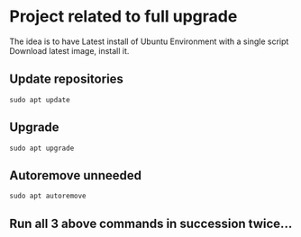 # Project related to full upgrade

The idea is to have Latest install of Ubuntu Environment with a single script
Download latest image, install it.

## Update repositories
    sudo apt update
## Upgrade
    sudo apt upgrade  
## Autoremove unneeded
    sudo apt autoremove
## Run all 3 above commands in succession twice...


